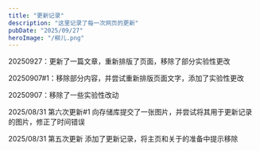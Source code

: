 ```yaml
---
title: "更新记录"
description: "这里记录了每一次网页的更新"
pubDate: "2025/09/27"
heroImage: "/柳儿.png"
---
```

20250927：更新了一篇文章，重新排版了页面，移除了部分实验性更改

20250907#1：移除部分内容，并尝试重新排版页面文字，添加了实验性更改

20250907：移除了一些实验性改动

2025/08/31 第六次更新#1
向存储库提交了一张图片，并尝试将其用于更新记录的图片，修正了时间错误

2025/08/31 第五次更新
添加了更新记录，将主页和关于的准备中提示移除